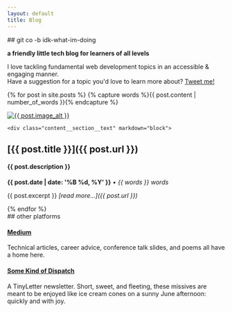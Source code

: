```yaml
---
layout: default
title: Blog
---
```

<div class="align-center" markdown="block">
## git co -b idk-what-im-doing

__a friendly little tech blog for learners of all levels__

I love tackling fundamental web development topics in an accessible & engaging manner.
<br>
Have a suggestion for a topic you'd love to learn more about? [Tweet me!](https://twitter.com/mariechatfield)
</div>

{% for post in site.posts %}
  {% capture words %}{{ post.content | number_of_words }}{% endcapture %}

  <div class="content__section">
    <div class="content__section__media">
      <a href="{{ post.url }}">
        <img class="content__section__image" src="{{ post.image }}" alt="{{ post.image_alt }}">
        </a>
    </div>

    <div class="content__section__text" markdown="block">
## [{{ post.title }}]({{ post.url }})
#### {{ post.description }}
__{{ post.date | date: '%B %d, %Y'  }}__
_&#8226; {{ words }} words_

{{ post.excerpt }}
_[read more...]({{ post.url }})_
</div>
  </div>
{% endfor %}

<div class="spacer--xl"></div>

<div class="align-center" markdown="block">
## other platforms

#### [Medium](https://medium.com/@mariechatfield)

Technical articles, career advice, conference talk slides, and poems all have a home here.

#### [Some Kind of Dispatch](http://tinyletter.com/mariechatfield)

A TinyLetter newsletter. Short, sweet, and fleeting, these missives are meant to be enjoyed like ice cream cones on a sunny June afternoon: quickly and with joy.